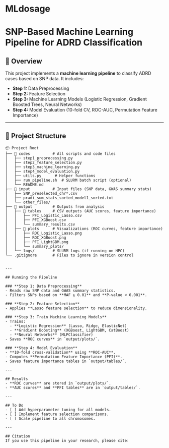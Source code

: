 # MLdosage

# SNP-Based Machine Learning Pipeline for ADRD Classification

## 📖 Overview
This project implements a **machine learning pipeline** to classify ADRD cases based on SNP data. It includes:
- **Step 1:** Data Preprocessing
- **Step 2:** Feature Selection
- **Step 3:** Machine Learning Models (Logistic Regression, Gradient Boosted Trees, Neural Networks)
- **Step 4:** Model Evaluation (10-fold CV, ROC-AUC, Permutation Feature Importance)

---


## 📂 Project Structure

```plaintext
📦 Project Root
├── 📁 codes          # All scripts and code files
│   ├── step1_preprocessing.py
│   ├── step2_feature_selection.py
│   ├── step3_machine_learning.py
│   ├── step4_model_evaluation.py
│   ├── utils.py      # Helper functions
│   ├── run_pipeline.sh  # SLURM batch script (optional)
│   └── README.md
├── 📁 input          # Input files (SNP data, GWAS summary stats)
│   ├── SNP_preselected_chr*.csv
│   ├── pradi_sum_stats_sorted_model1_sorted.txt
│   └── other_files/
├── 📁 output         # Outputs from analysis
│   ├── 📁 tables     # CSV outputs (AUC scores, feature importance)
│   │   ├── PFI_Logistic_Lasso.csv
│   │   ├── PFI_XGBoost.csv
│   │   └── summary_results.csv
│   ├── 📁 plots      # Visualizations (ROC curves, feature importance)
│   │   ├── ROC_Logistic_Lasso.png
│   │   ├── ROC_XGBoost.png
│   │   ├── PFI_LightGBM.png
│   │   └── summary_plots/
│   └── logs/        # SLURM logs (if running on HPC)
└── .gitignore       # Files to ignore in version control


---

## Running the Pipeline

### **Step 1: Data Preprocessing**
- Reads raw SNP data and GWAS summary statistics.
- Filters SNPs based on **MAF ≥ 0.01** and **P-value < 0.001**.

### **Step 2: Feature Selection**
- Applies **Lasso feature selection** to reduce dimensionality.

### **Step 3: Train Machine Learning Models**
- Trains:
  - **Logistic Regression** (Lasso, Ridge, ElasticNet)
  - **Gradient Boosting** (XGBoost, LightGBM, CatBoost)
  - **Neural Networks** (MLPClassifier)
- Saves **ROC curves** in `output/plots/`.

### **Step 4: Model Evaluation**
- **10-fold cross-validation** using **ROC-AUC**.
- Computes **Permutation Feature Importance (PFI)**.
- Saves feature importance tables in `output/tables/`.

---

## Results
- **ROC curves** are stored in `output/plots/`.
- **AUC scores** and **PFI tables** are in `output/tables/`.

---

## To Do
- [ ] Add hyperparameter tuning for all models.
- [ ] Implement feature selection comparisons.
- [ ] Scale pipeline to all chromosomes.

---

## Citation
If you use this pipeline in your research, please cite:

